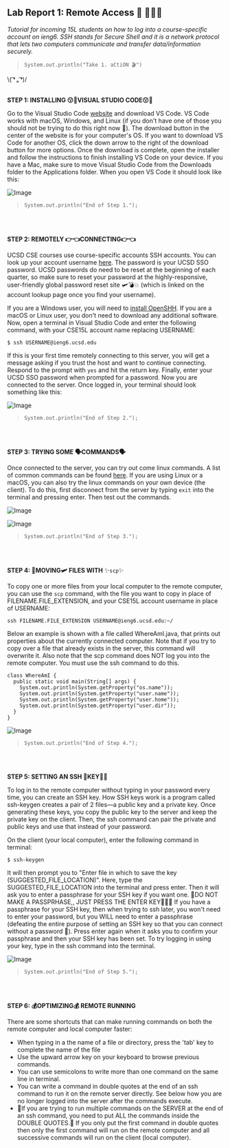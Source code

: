 
## Lab Report 1: Remote Access 🚗 💨💨💨 
*Tutorial for incoming 15L students on how to log into a course-specific account on ieng6. SSH stands for Secure Shell and it is a network protocol that lets two computers communicate and transfer data/information securely.*  
 
>`System.out.println("Take 1. aCtiON 🎬")`    

\\( ͡❛ ₒ ͡❛)/ <br/><br/>
   
**STEP 1:  INSTALLING 😗🤌VISUAL STUDIO CODE😗🤌**

Go to the Visual Studio Code [website](https://code.visualstudio.com/) and download VS Code. VS Code works with macOS, Windows, and Linux (if you don't have one of those you should not be trying to do this right now 🗿). The download button in the center of the website is for your computer's OS. If you want to download VS Code for another OS, click the down arrow to the right of the download button for more options. Once the download is complete, open the installer and follow the instructions to finish installing VS Code on your device. If you have a Mac, make sure to move Visual Studio Code from the Downloads folder to the Applications folder. When you open VS Code it should look like this:

![Image](https://user-images.githubusercontent.com/79061216/149404740-201fe7fe-f7e6-435d-a5e8-fc8e390ebb32.png)     
>`System.out.println("End of Step 1.");`  
 
<br/><br/>




**STEP 2:  REMOTELY 👉👈CONNECTING👉👈**      

UCSD CSE courses use course-specific accounts SSH accounts. You can look up your account username [here](https://sdacs.ucsd.edu/~icc/index.php). The password is your UCSD SSO password. UCSD passwords do need to be reset at the beginning of each quarter, so make sure to reset your password at the highly-responsive, user-friendly global password reset site 🛩💣💥 (which is linked on the account lookup page once you find your username).    

If you are a Windows user, you will need to [install OpenSHH](https://docs.microsoft.com/en-us/windows-server/administration/openssh/openssh_install_firstuse). If you are a macOS or Linux user, you don't need to download any additional software. Now, open a terminal in Visual Studio Code and enter the following command, with your CSE15L account name replacing USERNAME:      
 

`$ ssh USERNAME@ieng6.ucsd.edu`   
 
 
If this is your first time remotely connecting to this server, you will get a message asking if you trust the host and want to continue connecting. Respond to the prompt with `yes` and hit the return key. Finally, enter your UCSD SSO password when prompted for a password. Now you are connected to the server. Once logged in, your terminal should look something like this:

![Image](https://user-images.githubusercontent.com/79061216/149567297-544c1900-8ef7-4356-a30e-70833c283526.png)     
>`System.out.println("End of Step 2.");`  
 
<br/><br/>


**STEP 3:  TRYING SOME 🗣COMMANDS🗣**      

Once connected to the server, you can try out come linux commands. A list of common commands can be found [here](https://linuxconfig.org/linux-commands-cheat-sheet). If you are using Linux or a macOS, you can also try the linux commands on your own device (the client). To do this, first disconnect from the server by typing `exit` into the terminal and pressing enter. Then test out the commands. 

![Image](https://user-images.githubusercontent.com/79061216/149579843-ce8bddcb-133e-42c8-bafd-5017dfcec48d.png)    

![Image](https://user-images.githubusercontent.com/79061216/149579938-e1e77a12-6127-4929-835b-cad64f4671b4.png)     
>`System.out.println("End of Step 3.");`  
 
<br/><br/>


**STEP 4:  🛫MOVING🛩 FILES WITH** ✨`scp`✨      

To copy one or more files from your local computer to the remote computer, you can use the `scp` command, with the file you want to copy in place of FILENAME.FILE_EXTENSION, and your CSE15L account username in place of USERNAME:      
 

`ssh FILENAME.FILE_EXTENSION USERNAME@ieng6.ucsd.edu:~/`   
 
 
Below an example is shown with a file called WhereAmI.java, that prints out properties about the currently connected computer. Note that if you try to copy over a file that already exists in the server, this command will overwrite it. Also note that the scp command does NOT log you into the remote computer. You must use the ssh command to do this.

```
class WhereAmI {
  public static void main(String[] args) {
    System.out.println(System.getProperty("os.name"));
    System.out.println(System.getProperty("user.name"));
    System.out.println(System.getProperty("user.home"));
    System.out.println(System.getProperty("user.dir"));
  }
}
``` 

![Image](https://user-images.githubusercontent.com/79061216/149579673-fd107e53-bc28-41c1-92bd-aa039beeaf8c.png)     
>`System.out.println("End of Step 4.");`  
 
<br/><br/>


**STEP 5:  SETTING AN SSH 🔑KEY🔑🏦**      

To log in to the remote computer without typing in your password every time, you can create an SSH key. How SSH keys work is a program called ssh-keygen creates a pair of 2 files—a public key and a private key. Once generating these keys, you copy the public key to the server and keep the private key on the client. Then, the ssh command can pair the private and public keys and use that instead of your password.    

On the client (your local computer), enter the following command in terminal:      
 

`$ ssh-keygen`   
 
 
It will then prompt you to "Enter file in which to save the key (SUGGESTED_FILE_LOCATION)". Here, type the SUGGESTED_FILE_LOCATION into the terminal and press enter. Then it will ask you to enter a passphrase for your SSH key if you want one. 🚨DO NOT MAKE A PASSPRHASE,, JUST PRESS THE ENTER KEY🙇‍♀️🚨 If you have a passphrase for your SSH key, then when trying to ssh later, you won't need to enter your password, but you WILL need to enter a passphrase (defeating the entire purpose of setting an SSH key so that you can connect without a password 🗿). Press enter again when it asks you to confirm your passphrase and then your SSH key has been set. To try logging in using your key, type in the ssh command into the terminal. 

![Image](https://user-images.githubusercontent.com/79061216/149578458-7bd71d7e-5bb2-4622-80b2-c9a21346a947.png)     
>`System.out.println("End of Step 5.");`  
 
<br/><br/>


**STEP 6:  💰OPTIMIZING💰 REMOTE RUNNING**      

There are some shortcuts that can make running commands on both the remote computer and local computer faster:   
* When typing in a the name of a file or directory, press the 'tab' key to complete the name of the file
* Use the upward arrow key on your keyboard to browse previous commands. 
* You can use semicolons to write more than one command on the same line in terminal. 
* You can write a command in double quotes at the end of an ssh command to run it on the remote server directly. See below how you are no longer logged into the server after the commands execute.
* 🚨If you are trying to run multiple commands on the SERVER at the end of an ssh command, you need to put ALL the commands inside the DOUBLE QUOTES.🚨 If you only put the first command in double quotes then only the first command will run on the remote computer and all successive commands will run on the client (local computer).
